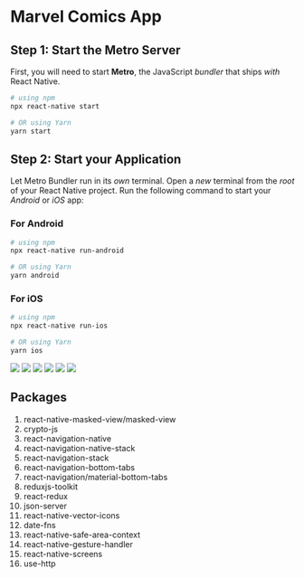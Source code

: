 

# Marvel Comics App

## Step 1: Start the Metro Server

First, you will need to start **Metro**, the JavaScript _bundler_ that ships _with_ React Native.

```bash
# using npm
npx react-native start

# OR using Yarn
yarn start
```

## Step 2: Start your Application

Let Metro Bundler run in its _own_ terminal. Open a _new_ terminal from the _root_ of your React Native project. Run the following command to start your _Android_ or _iOS_ app:

### For Android

```bash
# using npm
npx react-native run-android

# OR using Yarn
yarn android
```

### For iOS

```bash
# using npm
npx react-native run-ios

# OR using Yarn
yarn ios
```

![](../Assets/Screenshot_1703773811.png)
![](../Assets/Screenshot_1703773813.png)
![](../Assets/Screenshot_1703774628.png)
![](../Assets/Screenshot_1703774650.png)
![](../Assets/Screenshot_1703774712.png)
![](../Assets/Screenshot_1703774729.png)

## Packages

1. react-native-masked-view/masked-view
2. crypto-js
3. react-navigation-native
4. react-navigation-native-stack
5. react-navigation-stack
6. react-navigation-bottom-tabs
6. react-navigation/material-bottom-tabs
7. reduxjs-toolkit
17. react-redux
8. json-server
10. react-native-vector-icons
11. date-fns
12. react-native-safe-area-context
13. react-native-gesture-handler
14. react-native-screens
17. use-http